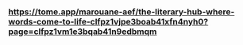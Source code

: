 ### https://tome.app/marouane-aef/the-literary-hub-where-words-come-to-life-clfpz1vjpe3boab41xfn4nyh0?page=clfpz1vm1e3bqab41n9edbmqm
